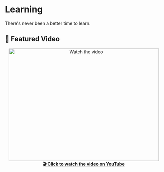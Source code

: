 # Learning

There's never been a better time to learn.

## 🎥 Featured Video

<div align="center">
  <a href="https://www.youtube.com/watch?v=UF8uR6Z6KLc">
    <img src="https://img.youtube.com/vi/UF8uR6Z6KLc/hqdefault.jpg" alt="Watch the video" width="480" height="360">
    <br>
    <strong>🎬 Click to watch the video on YouTube</strong>
  </a>
</div>